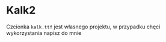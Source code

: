 # Kalk2

Czcionka `kalk.ttf` jest własnego projektu, w przypadku chęci wykorzystania napisz do mnie

